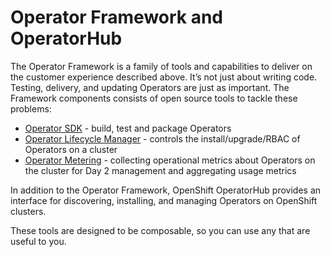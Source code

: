 # Operator Framework and OperatorHub

The Operator Framework is a family of tools and capabilities to deliver on the customer experience described above. It’s not just about writing code. Testing, delivery, and updating Operators are just as important. The Framework components consists of open source tools to tackle these problems:  


* [Operator SDK](https://github.com/operator-framework/operator-sdk) - build, test and package Operators
* [Operator Lifecycle Manager](https://github.com/operator-framework/operator-lifecycle-manager) - controls the install/upgrade/RBAC of Operators on a cluster
* [Operator Metering](https://github.com/operator-framework/operator-metering) - collecting operational metrics about Operators on the cluster for Day 2 management and aggregating usage metrics

In addition to the Operator Framework, OpenShift OperatorHub provides an interface for discovering, installing, and managing Operators on OpenShift clusters.

These tools are designed to be composable, so you can use any that are useful to you.  



